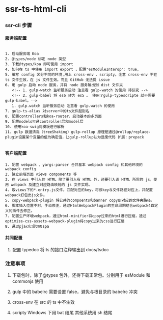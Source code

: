 # ssr-ts-html-cli

### ssr-cli 步骤

#### 服务端配置

```

1. 启动服务端 Koa
2. @types/node 绑定 node 类型
3. 下载@types/koa 即可使用 import
4. 如何在 ts 中使用 import export ，配置"esModuleInterop": true,
5. 编写 config 区分不同的环境,用上 cross-env 、scripty，注意 cross-env 不在 ts 文件生效，在 js 文件生效。而且 GitHub 无法提 issue
6. 用 gulp 启动 node 服务，并将 node 服务输出到 dist 文件夹
   <!-- 1. gulp-watch 监听服务启动 注意看 gulp-watch 的使用 待研究 -->
   <!-- 2. gulp-babel 将 es6 转为 es5 。 使用了gulp-typescripte 就不需要gulp-babel。-->
   1. gulp.watch 监听服务启动 注意看 gulp.watch 的使用
7. gulp-ts-alias 对server中的ts文件起别名
8. 配置controllers和koa-router，启动基本的多页面
9. 配置models打通controller层和model层
10. 使用koa-swig对模板进行解析
11. gulp 数据清洗（treeShaking）gulp-rollup 原理是通过@rollup/replace-plugin设置某个变量的值为确定值，让gulp-rollup认为是废代码 扩展：prepack


```

#### 客户端配置

```
1. 配置 webpack ，yargs-parser 合并基本 webpack config 和其他环境的 webpack config
2. 建立前端页面 views components 等
3. 在 views 中引入的 HTML 除了要引入有 HTML 外，还要引入该 HTML 所需的 js，使用 webpack 及建立对应路由映射的 js 文件实现。
4. 取views下的*.entry.js文件，匹配对应的key，将该key与文件路径对应上，并配置webpack打包出js文件。
5. copy-webpack-plugin 将公共的compoents和banner copy到对应的文件夹路径。
6. 脚本插入位置不对，手动修正，通过HtmlWebpackPlugin的生命周期结合webpack4自定义的插件去修正。
7. 配置生产环境webpack，通过html-minifier将cpoy过来的html进行压缩，通过optimize-css-assets-webpack-plugin将copy过来的css进行压缩
8. 通过pjax实现切页spa

```

#### 共同配置

1. 配置 typedoc 将 ts 的接口注释输出到 docs/tsdoc

### 注意事项

1. 下载包时，除了@types 包外，还得下载正常包。分别用于 esModule 和 commonjs 使用

2. gulp 中的 babelrc 需要设置 false，避免与根目录的 babelrc 冲突
3. cross-env 在 src 的 ts 中不生效
4. scripty Windows 下用 bat 结尾 其他系统用 sh 结尾

